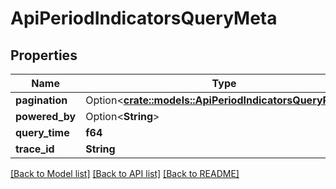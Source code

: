 # ApiPeriodIndicatorsQueryMeta

## Properties

Name | Type | Description | Notes
------------ | ------------- | ------------- | -------------
**pagination** | Option<[**crate::models::ApiPeriodIndicatorsQueryPaging**](api.IndicatorsQueryPaging.md)> |  | [optional]
**powered_by** | Option<**String**> |  | [optional]
**query_time** | **f64** |  | 
**trace_id** | **String** |  | 

[[Back to Model list]](../README.md#documentation-for-models) [[Back to API list]](../README.md#documentation-for-api-endpoints) [[Back to README]](../README.md)


